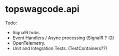 # topswagcode.api

Todo:
* SignalR hubs
* Event Handlers / Async processing (SignalR ? :D)
* OpenTelemetry.
* Unit and Integration Tests. (TestContainers??)